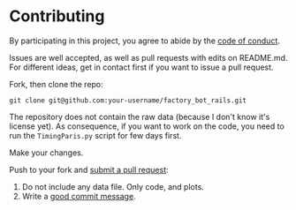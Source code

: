 # Contributing

By participating in this project, you
agree to abide by the [code of conduct].

[code of conduct]: https://www.contributor-covenant.org/version/1/4/code-of-conduct.md

Issues are well accepted, as well as pull requests with edits on README.md.
For different ideas, get in contact first if you want to issue a pull request.

Fork, then clone the repo:

    git clone git@github.com:your-username/factory_bot_rails.git


The repository does not contain the raw data (because I don't know it's license yet).
As consequence, if you want to work on the code, you need to run the `TimingParis.py` script for few days first.

Make your changes.

Push to your fork and [submit a pull request][pr]:

[pr]: https://github.com/thoughtbot/factory_bot_rails/compare/

1. Do not include any data file. Only code, and plots.
2. Write a [good commit message][commit].

[commit]: http://tbaggery.com/2008/04/19/a-note-about-git-commit-messages.html
